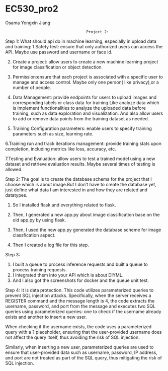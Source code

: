 # EC530_pro2
Osama
Yongxin Jiang

                                        Project 2: 
Step 1:
What should api do in machine learning, especially in upload data and training:
1.Safety test: ensure that only authorized users can access the API. Maybe use password and username or face id.

2. Create a project: allow users to create a new machine learning project for image classification or object detection.
3. Permission:ensure that each project is associated with a specific user to manage and access control. Maybe only one person( like privacy),or a number of people.

4. Data Management: provide endpoints for users to upload images and corresponding labels or class data for training.Like analyze data which is Implement functionalities to analyze the uploaded data before training, such as data exploration and visualization. And also allow users to add or remove data points from the training dataset as needed.

5. Training Configuration parameters: enable users to specify training parameters such as size, learning rate.

6.Training run and track iterations management: provide training stats upon completion, including metrics like loss, accuracy, etc.

7.Testing and Evaluation: allow users to test a trained model using a new dataset and retrieve evaluation results. Maybe several times of testing is allowed.


Step 2:
The goal is to create the database schema for the project that I  choose which is about image.But I don’t have to create the database yet, just define what data I am interested in and how they are related and datatypes.

1. So I installed flask and everything related to flask.
   
2. Then, I generated a new app.py about image classification base on the old app.py by using flask.
 
3. Then, I used the new app.py generated the database scheme for image classfication aspect.
 
4. Then I created a log file for this step.

Step 3:
1. I built a queue to process inference requests and built a queue to process training requests.
2. I integrated them into your API which is about DIYML.
3. And I also got the screenshots for docker and the queue unit test.

   
Step 4:
It is data protection. This code utilizes parameterized queries to prevent SQL injection attacks. Specifically, when the server receives a REGISTER command and the message length is 4, the code extracts the username, password, and port from the message and executes two SQL queries using parameterized queries: one to check if the username already exists and another to insert a new user.

When checking if the username exists, the code uses a parameterized query with a ? placeholder, ensuring that the user-provided username does not affect the query itself, thus avoiding the risk of SQL injection.

Similarly, when inserting a new user, parameterized queries are used to ensure that user-provided data such as username, password, IP address, and port are not treated as part of the SQL query, thus mitigating the risk of SQL injection.
